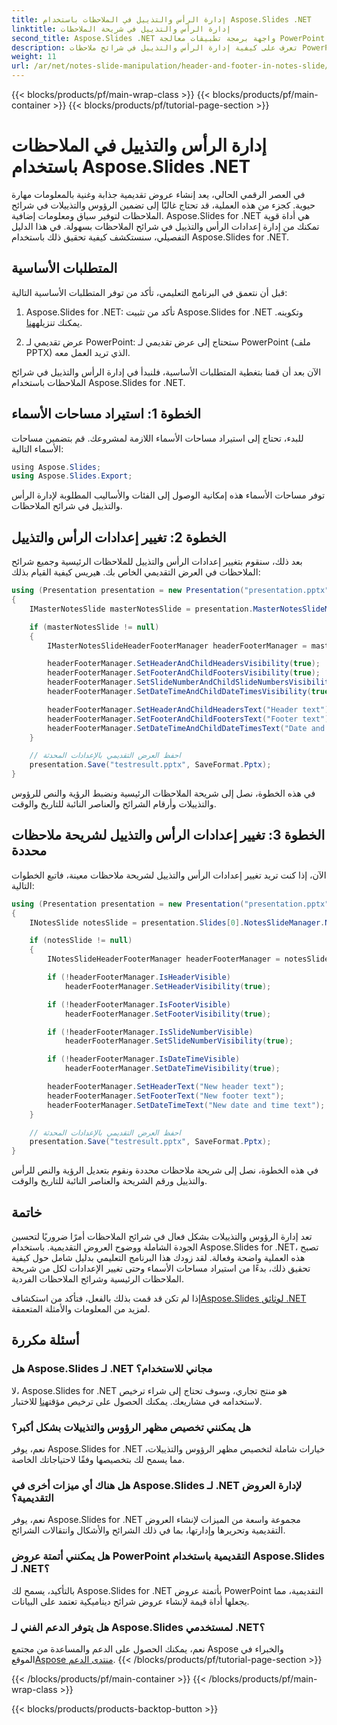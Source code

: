 ```yaml
---
title: إدارة الرأس والتذييل في الملاحظات باستخدام Aspose.Slides .NET
linktitle: إدارة الرأس والتذييل في شريحة الملاحظات
second_title: Aspose.Slides .NET واجهة برمجة تطبيقات معالجة PowerPoint
description: تعرف على كيفية إدارة الرأس والتذييل في شرائح ملاحظات PowerPoint باستخدام Aspose.Slides for .NET. تعزيز العروض التقديمية الخاصة بك دون عناء.
weight: 11
url: /ar/net/notes-slide-manipulation/header-and-footer-in-notes-slide/
---
```


{{< blocks/products/pf/main-wrap-class >}}
{{< blocks/products/pf/main-container >}}
{{< blocks/products/pf/tutorial-page-section >}}

# إدارة الرأس والتذييل في الملاحظات باستخدام Aspose.Slides .NET


في العصر الرقمي الحالي، يعد إنشاء عروض تقديمية جذابة وغنية بالمعلومات مهارة حيوية. كجزء من هذه العملية، قد تحتاج غالبًا إلى تضمين الرؤوس والتذييلات في شرائح الملاحظات لتوفير سياق ومعلومات إضافية. Aspose.Slides for .NET هي أداة قوية تمكنك من إدارة إعدادات الرأس والتذييل في شرائح الملاحظات بسهولة. في هذا الدليل التفصيلي، سنستكشف كيفية تحقيق ذلك باستخدام Aspose.Slides for .NET.

## المتطلبات الأساسية

قبل أن نتعمق في البرنامج التعليمي، تأكد من توفر المتطلبات الأساسية التالية:

1.  Aspose.Slides for .NET: تأكد من تثبيت Aspose.Slides for .NET وتكوينه. يمكنك تنزيله[هنا](https://releases.aspose.com/slides/net/).

2. عرض تقديمي لـ PowerPoint: ستحتاج إلى عرض تقديمي لـ PowerPoint (ملف PPTX) الذي تريد العمل معه.

الآن بعد أن قمنا بتغطية المتطلبات الأساسية، فلنبدأ في إدارة الرأس والتذييل في شرائح الملاحظات باستخدام Aspose.Slides for .NET.

## الخطوة 1: استيراد مساحات الأسماء

للبدء، تحتاج إلى استيراد مساحات الأسماء اللازمة لمشروعك. قم بتضمين مساحات الأسماء التالية:

```csharp
﻿using Aspose.Slides;
using Aspose.Slides.Export;
```

توفر مساحات الأسماء هذه إمكانية الوصول إلى الفئات والأساليب المطلوبة لإدارة الرأس والتذييل في شرائح الملاحظات.

## الخطوة 2: تغيير إعدادات الرأس والتذييل

بعد ذلك، سنقوم بتغيير إعدادات الرأس والتذييل للملاحظات الرئيسية وجميع شرائح الملاحظات في العرض التقديمي الخاص بك. هيريس كيفية القيام بذلك:

```csharp
using (Presentation presentation = new Presentation("presentation.pptx"))
{
    IMasterNotesSlide masterNotesSlide = presentation.MasterNotesSlideManager.MasterNotesSlide;

    if (masterNotesSlide != null)
    {
        IMasterNotesSlideHeaderFooterManager headerFooterManager = masterNotesSlide.HeaderFooterManager;

        headerFooterManager.SetHeaderAndChildHeadersVisibility(true);
        headerFooterManager.SetFooterAndChildFootersVisibility(true);
        headerFooterManager.SetSlideNumberAndChildSlideNumbersVisibility(true);
        headerFooterManager.SetDateTimeAndChildDateTimesVisibility(true);

        headerFooterManager.SetHeaderAndChildHeadersText("Header text");
        headerFooterManager.SetFooterAndChildFootersText("Footer text");
        headerFooterManager.SetDateTimeAndChildDateTimesText("Date and time text");
    }

    // احفظ العرض التقديمي بالإعدادات المحدثة
    presentation.Save("testresult.pptx", SaveFormat.Pptx);
}
```

في هذه الخطوة، نصل إلى شريحة الملاحظات الرئيسية ونضبط الرؤية والنص للرؤوس والتذييلات وأرقام الشرائح والعناصر النائبة للتاريخ والوقت.

## الخطوة 3: تغيير إعدادات الرأس والتذييل لشريحة ملاحظات محددة

الآن، إذا كنت تريد تغيير إعدادات الرأس والتذييل لشريحة ملاحظات معينة، فاتبع الخطوات التالية:

```csharp
using (Presentation presentation = new Presentation("presentation.pptx"))
{
    INotesSlide notesSlide = presentation.Slides[0].NotesSlideManager.NotesSlide;

    if (notesSlide != null)
    {
        INotesSlideHeaderFooterManager headerFooterManager = notesSlide.HeaderFooterManager;

        if (!headerFooterManager.IsHeaderVisible)
            headerFooterManager.SetHeaderVisibility(true);

        if (!headerFooterManager.IsFooterVisible)
            headerFooterManager.SetFooterVisibility(true);

        if (!headerFooterManager.IsSlideNumberVisible)
            headerFooterManager.SetSlideNumberVisibility(true);

        if (!headerFooterManager.IsDateTimeVisible)
            headerFooterManager.SetDateTimeVisibility(true);

        headerFooterManager.SetHeaderText("New header text");
        headerFooterManager.SetFooterText("New footer text");
        headerFooterManager.SetDateTimeText("New date and time text");
    }

    // احفظ العرض التقديمي بالإعدادات المحدثة
    presentation.Save("testresult.pptx", SaveFormat.Pptx);
}
```

في هذه الخطوة، نصل إلى شريحة ملاحظات محددة ونقوم بتعديل الرؤية والنص للرأس والتذييل ورقم الشريحة والعناصر النائبة للتاريخ والوقت.

## خاتمة

تعد إدارة الرؤوس والتذييلات بشكل فعال في شرائح الملاحظات أمرًا ضروريًا لتحسين الجودة الشاملة ووضوح العروض التقديمية. باستخدام Aspose.Slides for .NET، تصبح هذه العملية واضحة وفعالة. لقد زودك هذا البرنامج التعليمي بدليل شامل حول كيفية تحقيق ذلك، بدءًا من استيراد مساحات الأسماء وحتى تغيير الإعدادات لكل من شريحة الملاحظات الرئيسية وشرائح الملاحظات الفردية.

 إذا لم تكن قد قمت بذلك بالفعل، فتأكد من استكشاف[Aspose.Slides لوثائق .NET](https://reference.aspose.com/slides/net/) لمزيد من المعلومات والأمثلة المتعمقة.

## أسئلة مكررة

### هل Aspose.Slides لـ .NET مجاني للاستخدام؟
 لا، Aspose.Slides for .NET هو منتج تجاري، وسوف تحتاج إلى شراء ترخيص لاستخدامه في مشاريعك. يمكنك الحصول على ترخيص مؤقت[هنا](https://purchase.aspose.com/temporary-license/) للاختبار.

### هل يمكنني تخصيص مظهر الرؤوس والتذييلات بشكل أكبر؟
نعم، يوفر Aspose.Slides for .NET خيارات شاملة لتخصيص مظهر الرؤوس والتذييلات، مما يسمح لك بتخصيصها وفقًا لاحتياجاتك الخاصة.

### هل هناك أي ميزات أخرى في Aspose.Slides لـ .NET لإدارة العروض التقديمية؟
نعم، يوفر Aspose.Slides for .NET مجموعة واسعة من الميزات لإنشاء العروض التقديمية وتحريرها وإدارتها، بما في ذلك الشرائح والأشكال وانتقالات الشرائح.

### هل يمكنني أتمتة عروض PowerPoint التقديمية باستخدام Aspose.Slides لـ .NET؟
بالتأكيد، يسمح لك Aspose.Slides for .NET بأتمتة عروض PowerPoint التقديمية، مما يجعلها أداة قيمة لإنشاء عروض شرائح ديناميكية تعتمد على البيانات.

### هل يتوفر الدعم الفني لـ Aspose.Slides لمستخدمي .NET؟
 نعم، يمكنك الحصول على الدعم والمساعدة من مجتمع Aspose والخبراء في الموقع[Aspose منتدى الدعم](https://forum.aspose.com/).
{{< /blocks/products/pf/tutorial-page-section >}}

{{< /blocks/products/pf/main-container >}}
{{< /blocks/products/pf/main-wrap-class >}}

{{< blocks/products/products-backtop-button >}}
